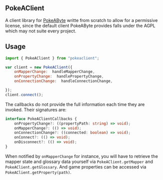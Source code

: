 ## PokeAClient

A client library for [PokeAByte](https://github.com/PokeAByte/PokeAByte) writte from scratch to allow for a permissive
license, since the default client PokeAByte provides falls under the AGPL which may not suite every project.

## Usage

```js
import { PokeAClient } from "pokeaclient";

var client = new PokeAClient({
	onMapperChange:  handleMapperChange,
	onPropertyChange:  handlePropertyChange,
	onConnectionChange:  handleConnectionChange,

});
client.connect();
```

The callbacks do not provide the full information each time they are invoked. Their signatures are:

```ts
interface PokeAClientCallbacks {
    onPropertyChange?: ((propertyPath: string) => void);
    onMapperChange?: (() => void);
    onConnectionChange?: ((connected: boolean) => void);
    onConnect?: (() => void);
    onDisconnect?: (() => void);
}
```

When notified by `onMapperChange` for instance, you will have to retrieve the mapper state and glossary data yourself 
via `PokeAClient.getMapper` and `PokeAClient.getGlossary`. And game properties can be accessed via `PokeAClient.getProperty(path)`.